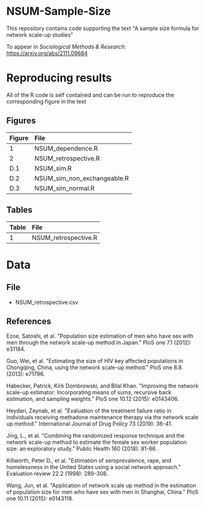 # NSUM-Sample-Size
This repository contains code supporting the text "A sample size formula for network scale-up studies"

To appear in _Sociological Methods & Research_: https://arxiv.org/abs/2111.09684

# Reproducing results

All of the R code is self contained and can be run to reproduce the corresponding figure in the text

## Figures

| Figure | File |
|:----- |:-----------|
| 1  | NSUM_dependence.R |
| 2   | NSUM_retrospective.R |
| D.1    | NSUM_sim.R |
| D.2    | NSUM_sim_non_exchangeable.R |
| D.3    | NSUM_sim_normal.R |



## Tables

| Table | File |
|:----- |:-----------|
| 1  | NSUM_retrospective.R |

# Data

## File

* NSUM_retrospective.csv

## References

Ezoe, Satoshi, et al. "Population size estimation of men who have sex with men through the network scale-up method in Japan." PloS one 7.1 (2012): e31184.

Guo, Wei, et al. "Estimating the size of HIV key affected populations in Chongqing, China, using the network scale-up method." PloS one 8.8 (2013): e71796.

Habecker, Patrick, Kirk Dombrowski, and Bilal Khan. "Improving the network scale-up estimator: Incorporating means of sums, recursive back estimation, and sampling weights." PloS one 10.12 (2015): e0143406.

Heydari, Zeynab, et al. "Evaluation of the treatment failure ratio in individuals receiving methadone maintenance therapy via the network scale up method." International Journal of Drug Policy 73 (2019): 36-41.

Jing, L., et al. "Combining the randomized response technique and the network scale-up method to estimate the female sex worker population size: an exploratory study." Public Health 160 (2018): 81-86.

Killworth, Peter D., et al. "Estimation of seroprevalence, rape, and homelessness in the United States using a social network approach." Evaluation review 22.2 (1998): 289-308.

Wang, Jun, et al. "Application of network scale up method in the estimation of population size for men who have sex with men in Shanghai, China." PloS one 10.11 (2015): e0143118.